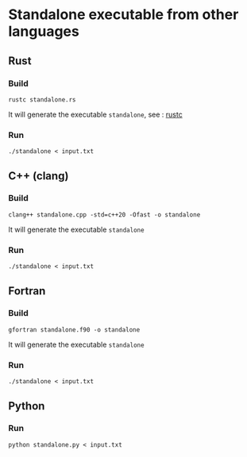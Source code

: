 # Standalone executable from other languages

## Rust

### Build

```
rustc standalone.rs
```
It will generate the executable `standalone`, see : [rustc](https://doc.rust-lang.org/rustc/what-is-rustc.html)

### Run

```
./standalone < input.txt
```

## C++ (clang)

### Build

```
clang++ standalone.cpp -std=c++20 -Ofast -o standalone
```
It will generate the executable `standalone`

### Run

```
./standalone < input.txt
```

## Fortran

### Build

```
gfortran standalone.f90 -o standalone
```

It will generate the executable `standalone`

### Run

```
./standalone < input.txt
```

## Python

### Run

```
python standalone.py < input.txt
```
